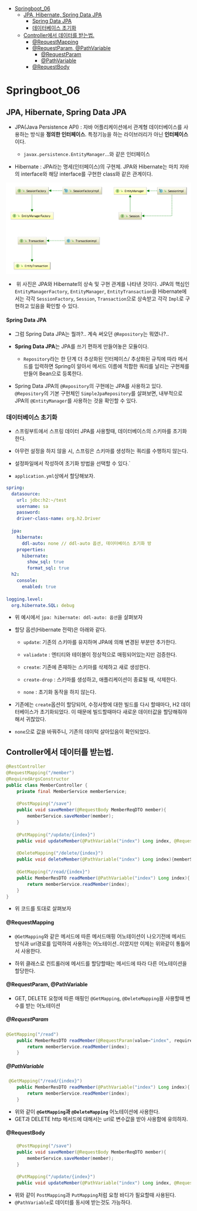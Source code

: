 - [Springboot_06](#springboot_06)
  - [JPA, Hibernate, Spring Data JPA](#jpa-hibernate-spring-data-jpa)
      - [Spring Data JPA](#spring-data-jpa)
    - [데이터베이스 초기화](#데이터베이스-초기화)
  - [Controller에서 데이터를 받는법.](#controller에서-데이터를-받는법)
      - [@RequestMapping](#requestmapping)
      - [@RequestParam, @PathVariable](#requestparam-pathvariable)
        - [@RequestParam](#requestparam)
        - [@PathVariable](#pathvariable)
      - [@RequestBody](#requestbody)
# Springboot_06

## JPA, Hibernate, Spring Data JPA

- JPA(Java Persistence API) : 자바 어플리케이션에서 관계형 데이터베이스를 사용하는 방식을 **정의한 인터페이스**. 특정기능을 하는 라이브러리가 아닌 **인터페이스**이다.
  
  - `javax.persistence.EntityManager`...와 같은 인터페이스

- Hibernate : JPA라는 명세(인터페이스)의 구현체. JPA와 Hibernate는 마치 자바의 interface와 해당 interface를 구현한 class와 같은 관계이다. 

![jpa_hibernate_relationship.png](./images/jpa_hibernate_relationship.png)

-  위 사진은 JPA와 Hibernate의 상속 및 구현 관계를 나타낸 것이다. JPA의 핵심인 `EntityManagerFactory`, `EntityManager`, `EntityTransaction`을 Hibernate에서는 각각 `SessionFactory`, `Session`, `Transaction`으로 상속받고 각각 `Impl`로 구현하고 있음을 확인할 수 있다.

#### Spring Data JPA

- 그럼 Spring Data JPA는 뭘까?.. 계속 써오던 `@Repository`는 뭐였나?..

- **Spring Data JPA**는 JPA를 쓰기 편하게 만들어놓은 모듈이다.
  
  - `Repository`라는 한 단계 더 추상화된 인터페이스/ 추상화된 규칙에 따라 메서드를 입력하면 Spring이 알아서 메서드 이름에 적합한 쿼리를 날리는 구현체를 만들어 Bean으로 등록한다.

- Spring Data JPA의 `@Repository`의 구현에는 JPA를 사용하고 있다. `@Repository`의 기본 구현체인 `SimpleJpaRepository`를 살펴보면, 내부적으로 JPA의 `@EntityManager`를 사용하는 것을 확인할 수 있다.

### 데이터베이스 초기화

- 스프링부트에서 스프링 데이터 JPA를 사용할때, 데이터베이스의 스키마를 초기화한다.

- 아무런 설정을 하지 않을 시, 스프링은 스키마를 생성하는 쿼리를 수행하지 않는다.

- 설정파일에서 작성하여 초기화 방법을 선택할 수 있다.`

- `application.yml`상에서 할당해보자.

```yml
spring:
  datasource:
    url: jdbc:h2:~/test
    username: sa
    password:
    driver-class-name: org.h2.Driver

  jpa:
    hibernate:
      ddl-auto: none // ddl-auto 옵션, 데이터베이스 초기화 방
    properties:
      hibernate:
        show_sql: true
        format_sql: true
  h2:
    console:
      enabled: true

logging.level:
  org.hibernate.SQL: debug
```

- 위 예시에서 `jpa: hibernate: ddl-auto: 옵션`을 살펴보자

- 할당 옵션(Hibernate 전략)은 아래와 같다.
  
  - `update`: 기존의 스키마를 유지하며 JPA에 의해 변경된 부분만 추가한다.
  
  - `valiadate` : 엔티티와 테이블이 정상적으로 매핑되어있는지만 검증한다.
  
  - `create`: 기존에 존재하는 스키마를 삭제하고 새로 생성한다.
  
  - `create-drop` : 스키마를 생성하고, 애플리케이션이 종료될 때, 삭제한다.
  
  - `none` : 초기화 동작을 하지 않는다.

- 기존에는 `create`옵션이 할당되어, 수정사항에 대한 빌드를 다시 할때마다, H2 데이터베이스가 초기화되었다. 이 때문에 빌드할때마다 새로운 데이터값을 할당해줘야 해서 귀찮았다.

- `none`으로 값을 바꿔주니, 기존의 데이턱 살아있음이 확인되었다.

## Controller에서 데이터를 받는법.

```java
@RestController
@RequestMapping("/member")
@RequiredArgsConstructor
public class MemberController {
    private final MemberService memberService;

    @PostMapping("/save")
    public void saveMember(@RequestBody MemberReqDTO member){
        memberService.saveMember(member);
    }

    @PutMapping("/update/{index}")
    public void updateMember(@PathVariable("index") Long index, @RequestBody MemberReqDTO updatedInput){ memberService.updateMember(index,updatedInput); }

    @DeleteMapping("/delete/{index}")
    public void deleteMember(@PathVariable("index") Long index){memberService.deleteMember(index);}

    @GetMapping("/read/{index}")
    public MemberResDTO readMember(@PathVariable("index") Long index){
        return memberService.readMember(index);
    }
}
```

- 위 코드를 토대로 살펴보자

#### @RequestMapping

- `@GetMapping`와 같은 메서드에 따른 메서드매핑 어노테이션이 나오기전에 메서드 방식과 url경로를 입력하여 사용하는 어노테이션..이였지만 이제는 위와같이 통틀어서 사용한다.

- 하위 클래스로 컨트롤러에 메서드를 할당할때는 메서드에 따라 다른 어노테이션을 할당한다.

#### @RequestParam, @PathVariable

- GET, DELETE 요청에 따른 매핑인 `@GetMapping`, `@DeleteMapping`을 사용할때 변수를 받는 어노테이션

##### @RequestParam

```java
@GetMapping("/read")
    public MemberResDTO readMember(@RequestParam(value="index", required = false) Long index){
        return memberService.readMember(index);
    }
```

##### @PathVariable

```java
 @GetMapping("/read/{index}")
    public MemberResDTO readMember(@PathVariable("index") Long index){
        return memberService.readMember(index);
    }
```

- 위와 같이 **`@GetMapping`과 `@DeleteMapping`** 어노테이션에 사용한다.
- GET과 DELETE http 메서드에 대해서는 url로 변수값을 받아 사용함에 유의하자.

#### @RequestBody

```java
    @PostMapping("/save")
    public void saveMember(@RequestBody MemberReqDTO member){
        memberService.saveMember(member);
    }

    @PutMapping("/update/{index}")
    public void updateMember(@PathVariable("index") Long index, @RequestBody MemberReqDTO updatedInput){ memberService.updateMember(index,updatedInput); }
```

- 위와 같이 `PostMapping`과 `PutMapping`처럼 요청 바디가 필요할때 사용된다.
- `@PathVariable`로 데이터를 동시에 받는것도 가능하다.
